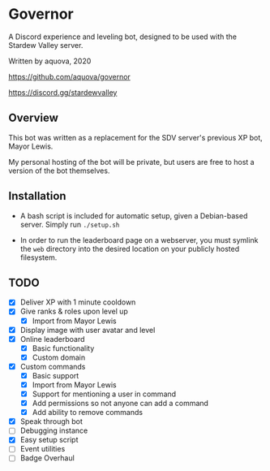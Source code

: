 # Governor

A Discord experience and leveling bot, designed to be used with the Stardew Valley server.

Written by aquova, 2020

https://github.com/aquova/governor

https://discord.gg/stardewvalley

## Overview

This bot was written as a replacement for the SDV server's previous XP bot, Mayor Lewis.

My personal hosting of the bot will be private, but users are free to host a version of the bot themselves.

## Installation

- A bash script is included for automatic setup, given a Debian-based server. Simply run `./setup.sh`

- In order to run the leaderboard page on a webserver, you must symlink the `web` directory into the desired location on your publicly hosted filesystem.

## TODO

- [x] Deliver XP with 1 minute cooldown
- [x] Give ranks & roles upon level up
    - [x] Import from Mayor Lewis
- [x] Display image with user avatar and level
- [x] Online leaderboard
    - [x] Basic functionality
    - [x] Custom domain
- [x] Custom commands
    - [x] Basic support
    - [x] Import from Mayor Lewis
    - [x] Support for mentioning a user in command
    - [x] Add permissions so not anyone can add a command
    - [x] Add ability to remove commands
- [x] Speak through bot
- [ ] Debugging instance
- [x] Easy setup script
- [ ] Event utilities
- [ ] Badge Overhaul
